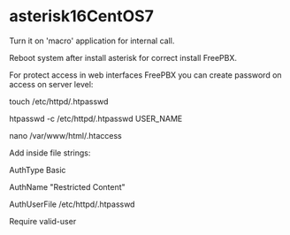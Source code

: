# asterisk16CentOS7

Turn it on 'macro' application for internal call.

Reboot system after install asterisk for correct install FreePBX.

For protect access in web interfaces FreePBX you can create password on access on server level:

touch /etc/httpd/.htpasswd

htpasswd -c /etc/httpd/.htpasswd USER_NAME

nano /var/www/html/.htaccess     

Add inside file strings:

AuthType Basic

AuthName "Restricted Content"

AuthUserFile /etc/httpd/.htpasswd

Require valid-user
